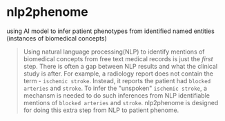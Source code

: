 # nlp2phenome
using AI model to infer patient phenotypes from identified named entities (instances of biomedical concepts)
>Using natural language processing(NLP) to identify mentions of biomedical concepts from free text medical records is just the *first* step. There is often a gap between NLP results and what the clinical study is after. For example, a radiology report does not contain the term - `ischemic stroke`. Instead, it reports the patient had `blocked arteries` and `stroke`. To infer the "unspoken" `ischemic stroke`, a mechansm is needed to do such inferences from NLP identifiable mentions of `blocked arteries` and `stroke`. nlp2phenome is designed for doing this extra step from NLP to patient phenome.
